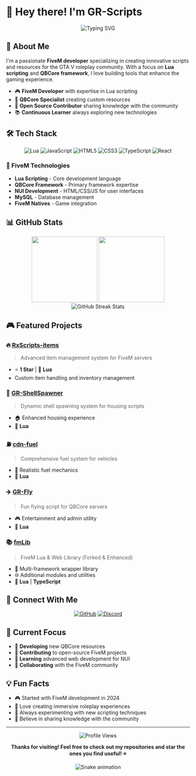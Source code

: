 # 👋 Hey there! I'm GR-Scripts

<div align="center">
  <img src="https://readme-typing-svg.herokuapp.com?font=Fira+Code&pause=1000&color=00D9FF&center=true&vCenter=true&width=435&lines=FiveM+Developer;Lua+Script+Creator;QBCore+Enthusiast;Always+Learning!" alt="Typing SVG" />
</div>

## 🚀 About Me

I'm a passionate **FiveM developer** specializing in creating innovative scripts and resources for the GTA V roleplay community. With a focus on **Lua scripting** and **QBCore framework**, I love building tools that enhance the gaming experience.

- 🎮 **FiveM Developer** with expertise in Lua scripting
- 🔧 **QBCore Specialist** creating custom resources
- 🌟 **Open Source Contributor** sharing knowledge with the community
- 📚 **Continuous Learner** always exploring new technologies

## 🛠️ Tech Stack

<div align="center">

![Lua](https://img.shields.io/badge/lua-%232C2D72.svg?style=for-the-badge&logo=lua&logoColor=white)
![JavaScript](https://img.shields.io/badge/javascript-%23323330.svg?style=for-the-badge&logo=javascript&logoColor=%23F7DF1E)
![HTML5](https://img.shields.io/badge/html5-%23E34F26.svg?style=for-the-badge&logo=html5&logoColor=white)
![CSS3](https://img.shields.io/badge/css3-%231572B6.svg?style=for-the-badge&logo=css3&logoColor=white)
![TypeScript](https://img.shields.io/badge/typescript-%23007ACC.svg?style=for-the-badge&logo=typescript&logoColor=white)
![React](https://img.shields.io/badge/react-%2320232a.svg?style=for-the-badge&logo=react&logoColor=%2361DAFB)

</div>

### 🎯 FiveM Technologies
- **Lua Scripting** - Core development language
- **QBCore Framework** - Primary framework expertise
- **NUI Development** - HTML/CSS/JS for user interfaces
- **MySQL** - Database management
- **FiveM Natives** - Game integration

## 📊 GitHub Stats

<div align="center">
  <img height="180em" src="https://github-readme-stats.vercel.app/api?username=GR-Scripts-25&show_icons=true&theme=tokyonight&include_all_commits=true&count_private=true"/>
  <img height="180em" src="https://github-readme-stats.vercel.app/api/top-langs/?username=GR-Scripts-25&layout=compact&langs_count=7&theme=tokyonight"/>
</div>

<div align="center">
  <img src="https://github-readme-streak-stats.herokuapp.com?user=GR-Scripts-25&theme=tokyonight&hide_border=false" alt="GitHub Streak Stats" />
</div>

## 🎮 Featured Projects

### 🔥 [RxScripts-items](https://github.com/GR-Scripts-25/RxScripts-items)
> Advanced item management system for FiveM servers
- ⭐ **1 Star** | 📝 **Lua**
- Custom item handling and inventory management

### 🐚 [GR-ShellSpawner](https://github.com/GR-Scripts-25/GR-ShellSpawner)
> Dynamic shell spawning system for housing scripts
- 🏠 Enhanced housing experience
- 📝 **Lua**

### ⛽ [cdn-fuel](https://github.com/GR-Scripts-25/cdn-fuel)
> Comprehensive fuel system for vehicles
- 🚗 Realistic fuel mechanics
- 📝 **Lua**

### ✈️ [GR-Fly](https://github.com/GR-Scripts-25/GR-Fly)
> Fun flying script for QBCore servers
- 🎮 Entertainment and admin utility
- 📝 **Lua**

### 📚 [fmLib](https://github.com/GR-Scripts-25/fmLib)
> FiveM Lua & Web Library (Forked & Enhanced)
- 🔧 Multi-framework wrapper library
- 🌐 Additional modules and utilities
- 📝 **Lua** | **TypeScript**

## 🤝 Connect With Me

<div align="center">

[![GitHub](https://img.shields.io/badge/GitHub-100000?style=for-the-badge&logo=github&logoColor=white)](https://github.com/GR-Scripts-25)
[![Discord](https://img.shields.io/badge/Discord-7289DA?style=for-the-badge&logo=discord&logoColor=white)](https://discord.gg/your-discord)

</div>

## 🎯 Current Focus

- 🔨 **Developing** new QBCore resources
- 🌟 **Contributing** to open-source FiveM projects  
- 📖 **Learning** advanced web development for NUI
- 🤝 **Collaborating** with the FiveM community

## 💡 Fun Facts

- 🎮 Started with FiveM development in 2024
- 🚀 Love creating immersive roleplay experiences
- 🔧 Always experimenting with new scripting techniques
- 🌟 Believe in sharing knowledge with the community

---

<div align="center">
  <img src="https://komarev.com/ghpvc/?username=GR-Scripts-25&label=Profile%20views&color=0e75b6&style=flat" alt="Profile Views" />
  
  **Thanks for visiting! Feel free to check out my repositories and star the ones you find useful! ⭐**
</div>

<div align="center">
  <img src="https://github.com/GR-Scripts-25/GR-Scripts-25/blob/output/github-contribution-grid-snake.svg" alt="Snake animation" />
</div>
